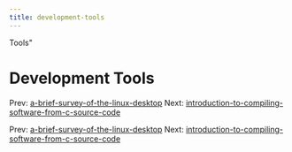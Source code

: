 ```yaml
---
title: development-tools
---
```


Tools"

# Development Tools

Prev:
[a-brief-survey-of-the-linux-desktop](a-brief-survey-of-the-linux-desktop.md)
Next:
[introduction-to-compiling-software-from-c-source-code](introduction-to-compiling-software-from-c-source-code.md)

Prev:
[a-brief-survey-of-the-linux-desktop](a-brief-survey-of-the-linux-desktop.md)
Next:
[introduction-to-compiling-software-from-c-source-code](introduction-to-compiling-software-from-c-source-code.md)
